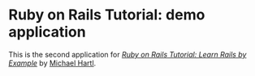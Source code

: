 # Ruby on Rails Tutorial: demo application

This is the second application for
[*Ruby on Rails Tutorial: Learn Rails by Example*](http://railstutorial.org/)
by [Michael Hartl](http://michaelhartl.com/).